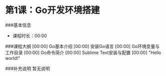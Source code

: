 第1课：Go开发环境搭建
==========================

###基本信息
- 课程时长：00:00

###课程大纲
	[00:00] Go基本介绍
	[00:00] 安装Go语言
	[00:00] Go环境变量与工作目录
	[00:00] Go命令简介
	[00:00] Sublime Text安装与配置
	[00:00] "Hello world!"
	
###补充说明
暂无说明